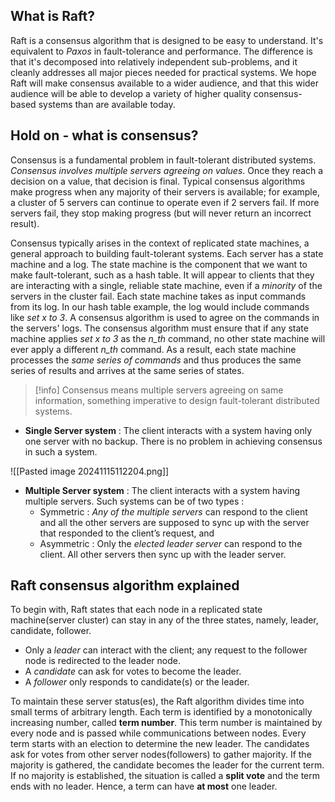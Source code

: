 ## What is Raft?

Raft is a consensus algorithm that is designed to be easy to understand. It's equivalent to _Paxos_ in fault-tolerance and performance. The difference is that it's decomposed into relatively independent sub-problems, and it cleanly addresses all major pieces needed for practical systems.
We hope Raft will make consensus available to a wider audience, and that this wider audience will be able to develop a variety of higher quality consensus-based systems than are available today.

## Hold on - what is consensus?

Consensus is a fundamental problem in fault-tolerant distributed systems. _Consensus involves multiple servers agreeing on values_. Once they reach a decision on a value, that decision is final. Typical consensus algorithms make progress when any majority of their servers is available; for example, a cluster of 5 servers can continue to operate even if 2 servers fail. If more servers fail, they stop making progress (but will never return an incorrect result).

Consensus typically arises in the context of replicated state machines, a general approach to building fault-tolerant systems. Each server has a state machine and a log. The state machine is the component that we want to make fault-tolerant, such as a hash table. It will appear to clients that they are interacting with a single, reliable state machine, even if a _minority_ of the servers in the cluster fail. Each state machine takes as input commands from its log. In our hash table example, the log would include commands like _set x to 3_. A consensus algorithm is used to agree on the commands in the servers' logs. The consensus algorithm must ensure that if any state machine applies _set x to 3_ as the _n_th_ command, no other state machine will ever apply a different _n_th_ command. As a result, each state machine processes the _same series of commands_ and thus produces the same series of results and arrives at the same series of states.

> [!info]
> Consensus means multiple servers agreeing on same information, something imperative to design fault-tolerant distributed systems.

- **Single Server system** : The client interacts with a system having only one server with no backup. There is no problem in achieving consensus in such a system.

![[Pasted image 20241115112204.png]]

- **Multiple Server system** : The client interacts with a system having multiple servers. Such systems can be of two types :
  - Symmetric : _Any of the multiple servers_ can respond to the client and all the other servers are supposed to sync up with the server that responded to the client’s request, and
  - Asymmetric : Only the _elected leader server_ can respond to the client. All other servers then sync up with the leader server.

## Raft consensus algorithm explained

To begin with, Raft states that each node in a replicated state machine(server cluster) can stay in any of the three states, namely, leader, candidate, follower.

- Only a _leader_ can interact with the client; any request to the follower node is redirected to the leader node.
- A _candidate_ can ask for votes to become the leader.
- A _follower_ only responds to candidate(s) or the leader.

To maintain these server status(es), the Raft algorithm divides time into small terms of arbitrary length. Each term is identified by a monotonically increasing number, called **term number**.
This term number is maintained by every node and is passed while communications between nodes.
Every term starts with an election to determine the new leader. The candidates ask for votes from other server nodes(followers) to gather majority. If the majority is gathered, the candidate becomes the leader for the current term.
If no majority is established, the situation is called a **split vote** and the term ends with no leader. Hence, a term can have **at most** one leader.
